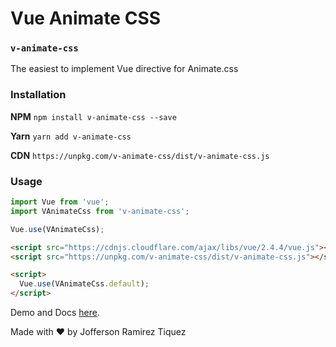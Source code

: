 # Vue Animate CSS

### `v-animate-css`

The easiest to implement Vue directive for Animate.css

### Installation

**NPM**
`npm install v-animate-css --save`

**Yarn**
`yarn add v-animate-css`

**CDN**
`https://unpkg.com/v-animate-css/dist/v-animate-css.js`

### Usage

```javascript
import Vue from 'vue';
import VAnimateCss from 'v-animate-css';

Vue.use(VAnimateCss);
```

```html
<script src="https://cdnjs.cloudflare.com/ajax/libs/vue/2.4.4/vue.js"></script>
<script src="https://unpkg.com/v-animate-css/dist/v-animate-css.js"></script>

<script>
  Vue.use(VAnimateCss.default);
</script>

```

Demo and Docs [here](https://jofftiquez.github.io/v-animate-css/).

Made with :heart: by Jofferson Ramirez Tiquez
